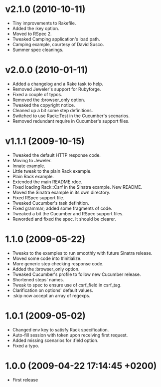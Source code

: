 # v2.1.0 (2010-10-11)

* Tiny improvements to Rakefile.
* Added the :key option.
* Moved to RSpec 2.
* Tweaked Camping application's load path.
* Camping example, courtesy of David Susco.
* Summer spec cleanings.



# v2.0.0 (2010-01-11)

* Added a changelog and a Rake task to help.
* Removed Jeweler's support for Rubyforge.
* Fixed a couple of typos.
* Removed the :browser_only option.
* Tweaked the copyright notice.
* Cleaned up a bit some step definitions.
* Switched to use Rack::Test in the Cucumber's scenarios.
* Removed redundant require in Cucumber's support files.



# v1.1.1 (2009-10-15)

* Tweaked the default HTTP response code.
* Moving to Jeweler.
* Innate example.
* Little tweak to the plain Rack example.
* Plain Rack example.
* Extended the main README.rdoc.
* Fixed loading Rack::Csrf in the Sinatra example. New README.
* Moved the Sinatra example in its own directory.
* Fixed RSpec support file.
* Tweaked Cucumber's task definition.
* Fixed grammar; added some fragments of code.
* Tweaked a bit the Cucumber and RSpec support files.
* Reworded and fixed the spec. It should be clearer.



# 1.1.0 (2009-05-22)

* Tweaks to the examples to run smoothly with future Sinatra release.
* Moved some code into #initialize.
* More generic step checking response code.
* Added the :browser_only option.
* Tweaked Cucumber's profile to follow new Cucumber release.
* Shortened steps' names.
* Tweak to spec to ensure use of csrf_field in csrf_tag.
* Clarification on options' default values.
* :skip now accept an array of regexps.



# 1.0.1 (2009-05-02)

* Changed env key to satisfy Rack specification.
* Auto-fill session with token upon receiving first request.
* Added missing scenarios for :field option.
* Fixed a typo.



# 1.0.0 (2009-04-22 17:14:45 +0200)

* First release
